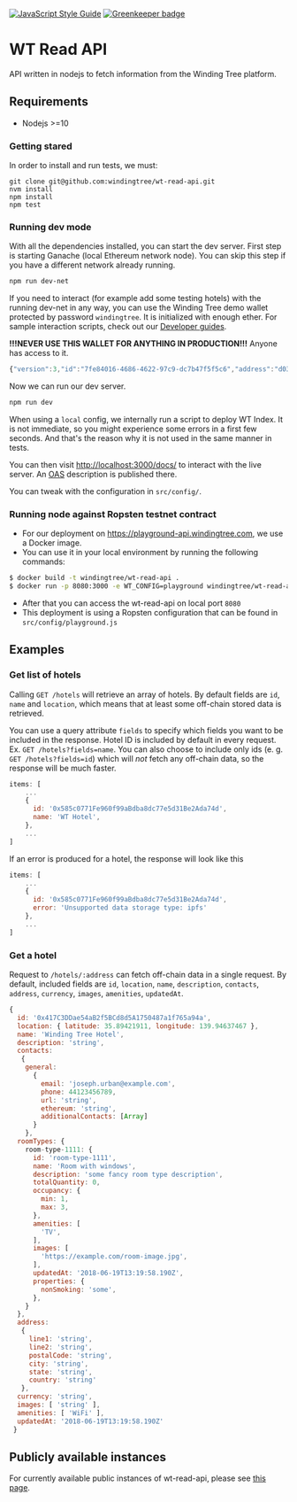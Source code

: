 [![JavaScript Style Guide](https://img.shields.io/badge/code_style-standard-brightgreen.svg)](https://standardjs.com) [![Greenkeeper badge](https://badges.greenkeeper.io/windingtree/wt-read-api.svg)](https://greenkeeper.io/)
# WT Read API
API written in nodejs to fetch information from the Winding Tree platform.

## Requirements
- Nodejs >=10

### Getting stared
In order to install and run tests, we must:
```
git clone git@github.com:windingtree/wt-read-api.git
nvm install
npm install
npm test
```

### Running dev mode
With all the dependencies installed, you can start the dev server.
First step is starting Ganache (local Ethereum network node). You can skip this
step if you have a different network already running.
```bash
npm run dev-net
```

If you need to interact (for example add some testing hotels) with the running dev-net
in any way, you can use the Winding Tree demo wallet protected by password `windingtree`.
It is initialized with enough ether. For sample interaction scripts, check out our
[Developer guides](https://github.com/windingtree/wiki/tree/master/developer-guides).

**!!!NEVER USE THIS WALLET FOR ANYTHING IN PRODUCTION!!!** Anyone has access to it.

```js
{"version":3,"id":"7fe84016-4686-4622-97c9-dc7b47f5f5c6","address":"d037ab9025d43f60a31b32a82e10936f07484246","crypto":{"ciphertext":"ef9dcce915eeb0c4f7aa2bb16b9ae6ce5a4444b4ed8be45d94e6b7fe7f4f9b47","cipherparams":{"iv":"31b12ef1d308ea1edacc4ab00de80d55"},"cipher":"aes-128-ctr","kdf":"scrypt","kdfparams":{"dklen":32,"salt":"d06ccd5d9c5d75e1a66a81d2076628f5716a3161ca204d92d04a42c057562541","n":8192,"r":8,"p":1},"mac":"2c30bc373c19c5b41385b85ffde14b9ea9f0f609c7812a10fdcb0a565034d9db"}};
```

Now we can run our dev server.
```bash
npm run dev
```
When using a `local` config, we internally run a script to deploy WT Index. It is not immediate,
so you might experience some errors in a first few seconds. And that's the reason why
it is not used in the same manner in tests.

You can then visit [http://localhost:3000/docs/](http://localhost:3000/docs/) to interact
with the live server. An [OAS](https://github.com/OAI/OpenAPI-Specification) description is published there.

You can tweak with the configuration in `src/config/`.

### Running node against Ropsten testnet contract

- For our deployment on https://playground-api.windingtree.com, we use a Docker image.
- You can use it in your local environment by running the following commands:
```sh
$ docker build -t windingtree/wt-read-api .
$ docker run -p 8080:3000 -e WT_CONFIG=playground windingtree/wt-read-api
```
- After that you can access the wt-read-api on local port `8080`
- This deployment is using a Ropsten configuration that can be found in `src/config/playground.js`

## Examples
### Get list of hotels

Calling `GET /hotels` will retrieve an array of hotels. By default fields are `id`, `name` and `location`, which
means that at least some off-chain stored data is retrieved.

You can use a query attribute `fields` to specify which fields you want to be included in the response.
Hotel ID is included by default in every request. Ex. `GET /hotels?fields=name`. You can also choose to include
only ids (e. g. `GET /hotels?fields=id`) which will *not* fetch any off-chain data, so the response will be much faster.

```javascript
items: [
    ...
    { 
      id: '0x585c0771Fe960f99aBdba8dc77e5d31Be2Ada74d',
      name: 'WT Hotel',
    },
    ...
]
```

If an error is produced for a hotel, the response will look like this
```javascript
items: [
    ...
    { 
      id: '0x585c0771Fe960f99aBdba8dc77e5d31Be2Ada74d',
      error: 'Unsupported data storage type: ipfs' 
    },
    ...
]
```


### Get a hotel

Request to `/hotels/:address` can fetch off-chain data in a single request. By default, included fields are `id`, `location`, 
`name`, `description`, `contacts`, `address`, `currency`, `images`, `amenities`, `updatedAt`.


```javascript
{ 
  id: '0x417C3DDae54aB2f5BCd8d5A1750487a1f765a94a',
  location: { latitude: 35.89421911, longitude: 139.94637467 },
  name: 'Winding Tree Hotel',
  description: 'string',
  contacts: 
   { 
    general: 
      { 
        email: 'joseph.urban@example.com',
        phone: 44123456789,
        url: 'string',
        ethereum: 'string',
        additionalContacts: [Array] 
      } 
    },
  roomTypes: {
    room-type-1111: {
      id: 'room-type-1111',
      name: 'Room with windows',
      description: 'some fancy room type description',
      totalQuantity: 0,
      occupancy: {
        min: 1,
        max: 3,
      },
      amenities: [
        'TV',
      ],
      images: [
        'https://example.com/room-image.jpg',
      ],
      updatedAt: '2018-06-19T13:19:58.190Z',
      properties: {
        nonSmoking: 'some',
      },
    }
  },
  address: 
   { 
     line1: 'string',
     line2: 'string',
     postalCode: 'string',
     city: 'string',
     state: 'string',
     country: 'string' 
   },
  currency: 'string',
  images: [ 'string' ],
  amenities: [ 'WiFi' ],
  updatedAt: '2018-06-19T13:19:58.190Z'
 }

```

## Publicly available instances

For currently available public instances of wt-read-api, please see [this
page](https://github.com/windingtree/wiki/blob/master/developer-resources.md#publicly-available-wt-deployments).
